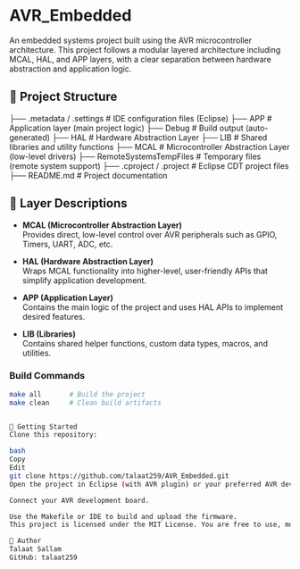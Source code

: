 # AVR_Embedded

An embedded systems project built using the AVR microcontroller architecture. This project follows a modular layered architecture including MCAL, HAL, and APP layers, with a clear separation between hardware abstraction and application logic.

## 📁 Project Structure

├── .metadata / .settings # IDE configuration files (Eclipse)
├── APP # Application layer (main project logic)
├── Debug # Build output (auto-generated)
├── HAL # Hardware Abstraction Layer
├── LIB # Shared libraries and utility functions
├── MCAL # Microcontroller Abstraction Layer (low-level drivers)
├── RemoteSystemsTempFiles # Temporary files (remote system support)
├── .cproject / .project # Eclipse CDT project files
├── README.md # Project documentation

## 🧱 Layer Descriptions

- **MCAL (Microcontroller Abstraction Layer)**  
  Provides direct, low-level control over AVR peripherals such as GPIO, Timers, UART, ADC, etc.

- **HAL (Hardware Abstraction Layer)**  
  Wraps MCAL functionality into higher-level, user-friendly APIs that simplify application development.

- **APP (Application Layer)**  
  Contains the main logic of the project and uses HAL APIs to implement desired features.

- **LIB (Libraries)**  
  Contains shared helper functions, custom data types, macros, and utilities.

### Build Commands

```bash
make all       # Build the project
make clean     # Clean build artifacts


🚀 Getting Started
Clone this repository:

bash
Copy
Edit
git clone https://github.com/talaat259/AVR_Embedded.git
Open the project in Eclipse (with AVR plugin) or your preferred AVR development environment.

Connect your AVR development board.

Use the Makefile or IDE to build and upload the firmware.
This project is licensed under the MIT License. You are free to use, modify, and distribute it.

👤 Author
Talaat Sallam
GitHub: talaat259
